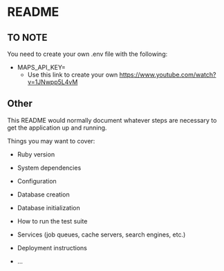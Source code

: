 # README
## TO NOTE
You need to create your own .env file with the following:
 * MAPS_API_KEY= 
     * Use this link to create your own https://www.youtube.com/watch?v=1JNwpp5L4vM

## Other
This README would normally document whatever steps are necessary to get the
application up and running.

Things you may want to cover:

* Ruby version

* System dependencies

* Configuration

* Database creation

* Database initialization

* How to run the test suite

* Services (job queues, cache servers, search engines, etc.)

* Deployment instructions

* ...
